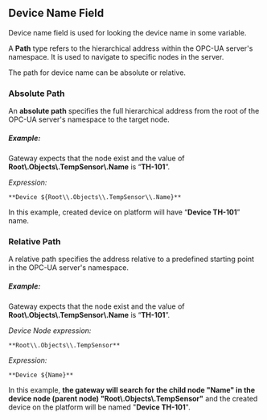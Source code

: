## Device Name Field

Device name field is used for looking the device name in some variable.

A **Path** type refers to the hierarchical address within the OPC-UA server's namespace. It is used to navigate to 
specific nodes in the server.

The path for device name can be absolute or relative.

### Absolute Path
An **absolute path** specifies the full hierarchical address from the root of the OPC-UA server's namespace to the 
target node.

##### **Example:**

Gateway expects that the node exist and the value of **Root\\.Objects\\.TempSensor\\.Name** is “**TH-101**”.

_Expression:_

`**Device ${Root\\.Objects\\.TempSensor\\.Name}**`

In this example, created device on platform will have “**Device TH-101**” name.

### Relative Path
A relative path specifies the address relative to a predefined starting point in the OPC-UA server's namespace.

##### **Example:**

Gateway expects that the node exist and the value of **Root\\.Objects\\.TempSensor\\.Name** is “**TH-101**”.

_Device Node expression:_

`**Root\\.Objects\\.TempSensor**`

_Expression:_

`**Device ${Name}**`

In this example, **the gateway will search for the child node "Name" in the device node (parent node) 
"Root\\.Objects\\.TempSensor"** and the created device on the platform will be named "**Device TH-101**".

